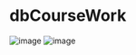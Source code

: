 # dbCourseWork
![image](https://user-images.githubusercontent.com/61249143/224332194-6337d0d8-293f-4612-b8be-714072140c56.png)
![image](https://user-images.githubusercontent.com/61249143/224332345-881f2335-a2a4-4f60-a56d-324a4bdb95dc.png)
